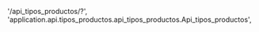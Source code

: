 '/api_tipos_productos/?', 'application.api.tipos_productos.api_tipos_productos.Api_tipos_productos',